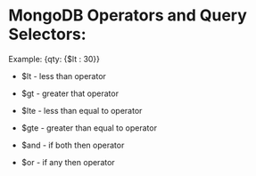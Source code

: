 # MongoDB Operators and Query Selectors:

Example: {qty: {$lt : 30}}
- $lt - less than operator
- $gt - greater that operator
- $lte - less than equal to operator
- $gte - greater than equal to operator

- $and - if both then operator
- $or - if any then operator